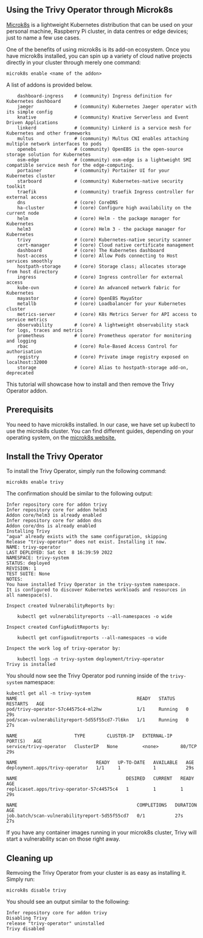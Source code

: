 ## Using the Trivy Operator through Microk8s 

[Microk8s](https://microk8s.io/) is a lightweight Kubernetes distribution that can be used on your personal machine, Raspberry Pi cluster, in data centres or edge devices; just to name a few use cases.

One of the benefits of using microk8s is its add-on ecosystem. Once you have microk8s installed, you can spin up a variety of cloud native projects directly in your cluster through merely one command:

```
microk8s enable <name of the addon>
```

A list of addons is provided below.
```
    dashboard-ingress    # (community) Ingress definition for Kubernetes dashboard
    jaeger               # (community) Kubernetes Jaeger operator with its simple config
    knative              # (community) Knative Serverless and Event Driven Applications
    linkerd              # (community) Linkerd is a service mesh for Kubernetes and other frameworks
    multus               # (community) Multus CNI enables attaching multiple network interfaces to pods
    openebs              # (community) OpenEBS is the open-source storage solution for Kubernetes
    osm-edge             # (community) osm-edge is a lightweight SMI compatible service mesh for the edge-computing.
    portainer            # (community) Portainer UI for your Kubernetes cluster
    starboard            # (community) Kubernetes-native security toolkit
    traefik              # (community) traefik Ingress controller for external access
    dns                  # (core) CoreDNS
    ha-cluster           # (core) Configure high availability on the current node
    helm                 # (core) Helm - the package manager for Kubernetes
    helm3                # (core) Helm 3 - the package manager for Kubernetes
    trivy                # (core) Kubernetes-native security scanner
    cert-manager         # (core) Cloud native certificate management
    dashboard            # (core) The Kubernetes dashboard
    host-access          # (core) Allow Pods connecting to Host services smoothly
    hostpath-storage     # (core) Storage class; allocates storage from host directory
    ingress              # (core) Ingress controller for external access
    kube-ovn             # (core) An advanced network fabric for Kubernetes
    mayastor             # (core) OpenEBS MayaStor
    metallb              # (core) Loadbalancer for your Kubernetes cluster
    metrics-server       # (core) K8s Metrics Server for API access to service metrics
    observability        # (core) A lightweight observability stack for logs, traces and metrics
    prometheus           # (core) Prometheus operator for monitoring and logging
    rbac                 # (core) Role-Based Access Control for authorisation
    registry             # (core) Private image registry exposed on localhost:32000
    storage              # (core) Alias to hostpath-storage add-on, deprecated
```

This tutorial will showcase how to install and then remove the Trivy Operator addon.

## Prerequisits

You need to have microk8s installed. In our case, we have set up kubectl to use the microk8s cluster. You can find different guides, depending on your operating system, on the [microk8s website.](https://microk8s.io/tutorials)

## Install the Trivy Operator 

To install the Trivy Operator, simply run the following command:
```
microk8s enable trivy
```

The confirmation should be similar to the following output:
```
Infer repository core for addon trivy
Infer repository core for addon helm3
Addon core/helm3 is already enabled
Infer repository core for addon dns
Addon core/dns is already enabled
Installing Trivy
"aqua" already exists with the same configuration, skipping
Release "trivy-operator" does not exist. Installing it now.
NAME: trivy-operator
LAST DEPLOYED: Sat Oct  8 16:39:59 2022
NAMESPACE: trivy-system
STATUS: deployed
REVISION: 1
TEST SUITE: None
NOTES:
You have installed Trivy Operator in the trivy-system namespace.
It is configured to discover Kubernetes workloads and resources in
all namespace(s).

Inspect created VulnerabilityReports by:

    kubectl get vulnerabilityreports --all-namespaces -o wide

Inspect created ConfigAuditReports by:

    kubectl get configauditreports --all-namespaces -o wide

Inspect the work log of trivy-operator by:

    kubectl logs -n trivy-system deployment/trivy-operator
Trivy is installed
```

You should now see the Trivy Operator pod running inside of the `trivy-system` namespace:
```
kubectl get all -n trivy-system
NAME                                            READY   STATUS    RESTARTS   AGE
pod/trivy-operator-57c44575c4-ml2hw             1/1     Running   0          29s
pod/scan-vulnerabilityreport-5d55f55cd7-7l6kn   1/1     Running   0          27s

NAME                     TYPE        CLUSTER-IP   EXTERNAL-IP   PORT(S)   AGE
service/trivy-operator   ClusterIP   None         <none>        80/TCP    29s

NAME                             READY   UP-TO-DATE   AVAILABLE   AGE
deployment.apps/trivy-operator   1/1     1            1           29s

NAME                                        DESIRED   CURRENT   READY   AGE
replicaset.apps/trivy-operator-57c44575c4   1         1         1       29s

NAME                                            COMPLETIONS   DURATION   AGE
job.batch/scan-vulnerabilityreport-5d55f55cd7   0/1           27s        27s
```

If you have any container images running in your microk8s cluster, Trivy will start a vulnerability scan on those right away. 

## Cleaning up

Remvoing the Trivy Operator from your cluster is as easy as installing it. Simply run:
```
microk8s disable trivy
```

You should see an output similar to the following:
```
Infer repository core for addon trivy
Disabling Trivy
release "trivy-operator" uninstalled
Trivy disabled
```

